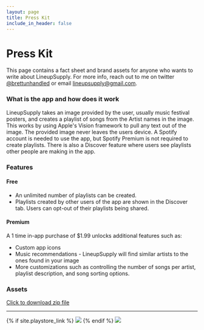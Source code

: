 ```yaml
---
layout: page
title: Press Kit
include_in_header: false
---
```


# Press Kit
This page contains a fact sheet and brand assets for anyone who wants to write about LineupSupply. For more info, reach out to me on twitter [@brettunhandled](https://twitter.com/brettunhandled) or email [lineupsupply@gmail.com](mailto:lineupsupply@gmail.com).

### What is the app and how does it work
LineupSupply takes an image provided by the user, usually music festival posters, and creates a playlist of songs from the Artist names in the image. This works by using Apple's Vision framework to pull any text out of the image. The provided image never leaves the users device. A Spotify account is needed to use the app, but Spotify Premium is not required to create playlists. There is also a Discover feature where users see playlists other people are making in the app.

### Features

#### Free
- An unlimited number of playlists can be created.
- Playlists created by other users of the app are shown in the Discover tab. Users can opt-out of their playlists being shared.

#### Premium
A 1 time in-app purchase of $1.99 unlocks additional features such as:
- Custom app icons
- Music recommendations - LineupSupply will find similar artists to the ones found in your image
- More customizations such as controlling the number of songs per artist, playlist description, and song sorting options.

### Assets

[Click to download zip file](https://www.lineup.supply/assets/press.zip)

________

<div class="downloadButtonsContainer">
    {% if site.playstore_link %}
        <a class="playStoreLink" href="{{site.playstore_link}}"><img class="playStore" src="assets/playstore.png"></a>
    {% endif %}
    <a class="appStoreLink" href="{{site.appstore_link}}"><img class="appStore" src="assets/appstore.png"></a>
</div>